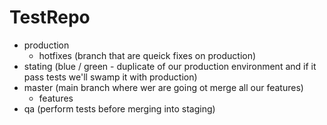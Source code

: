 # TestRepo


- production
    - hotfixes (branch that are queick fixes on production)
- stating (blue / green - duplicate of our production environment and if it pass tests we'll swamp it with production)
- master (main branch where wer are going ot merge all our features)
    - features
- qa (perform tests before merging into staging)
